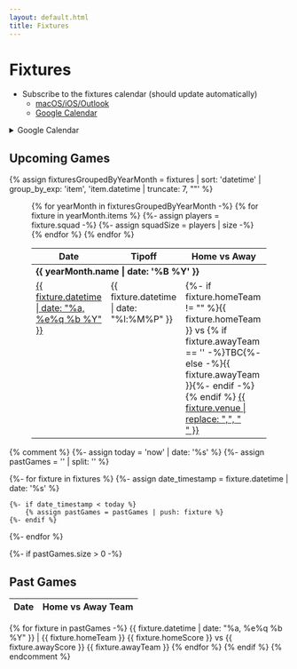 ```yaml
---
layout: default.html
title: Fixtures
---
```


# Fixtures

* Subscribe to the fixtures calendar (should update automatically)
	* [macOS/iOS/Outlook](webcal://calendar.google.com/calendar/ical/ravensbasketballuk%40gmail.com/public/basic.ics)
	* [Google Calendar](https://calendar.google.com/calendar/?cid=https://calendar.google.com/calendar/ical/ravensbasketballuk%40gmail.com/public/basic.ics)

<details>
	<summary>Google Calendar</summary>
	<iframe src="https://calendar.google.com/calendar/embed?src=ravensbasketballuk%40gmail.com&ctz=Europe%2FLondon" style="border: 0" width="800" height="600" frameborder="0" scrolling="no"></iframe>
</details>

## Upcoming Games

{% assign fixturesGroupedByYearMonth = fixtures | sort: 'datetime' | group_by_exp: 'item', 'item.datetime | truncate: 7, ""' %}

<figure>
	<table>
		<thead>
			<tr>
				<th>Date</th>
				<th>Tipoff</th>
				<th>Home vs Away</th>
				<!-- <th>Squad</th> -->
			</tr>
		</thead>
		<tbody>
			{% for yearMonth in fixturesGroupedByYearMonth -%}
				<tr><td colspan="3"><b>{{ yearMonth.name | date: '%B %Y' }}</b></td></tr>
				{% for fixture in yearMonth.items %}
					{%- assign players = fixture.squad -%}
					{%- assign squadSize = players | size -%}
					<tr id="{{ fixture.datetime }}">
						<td style="vertical-align: top;">
							<a href="#{{ fixture.datetime }}">{{ fixture.datetime | date: "%a, %e%q %b %Y" }}</a>
						</td>
						<td style="vertical-align: top;">{{ fixture.datetime | date: "%l:%M%P" }}</td>
						<td style="vertical-align: top;">
							{%- if fixture.homeTeam != "" %}{{ fixture.homeTeam }} vs {% if fixture.awayTeam == '' -%}TBC{%- else -%}{{ fixture.awayTeam }}{%- endif -%}<br>{% endif %}
							<a href="{{ fixture.mapLink }}" target="_blank">{{ fixture.venue | replace: ",", "<br>" }}</a>
						</td>
						<!-- <td>
							{%- if squadSize > 0 %}
								<details>
									<summary>Players ({{ players | size }})</summary>
									<ul>
										{%- for player in players -%}
											<li>{{ player.kit }} - {{ player.givenName }}, {{ player.familyName | first }}</li>
										{% endfor %}
									</ul>
								</details>
							{% endif %}
						</td> -->
					</tr>
				{% endfor %}
			{% endfor %}
		</tbody>
	</table>
</figure>

{% comment %}
{%- assign today = 'now' | date: '%s' %}
{%- assign pastGames = '' | split: '' %}

{%- for fixture in fixtures %}
	{%- assign date_timestamp = fixture.datetime | date: '%s' %}

	{%- if date_timestamp < today %}
		{% assign pastGames = pastGames | push: fixture %}
	{%- endif %}
{%- endfor %}

{%- if pastGames.size > 0 -%}
## Past Games
Date | Home vs Away Team
-- | --
{% for fixture in pastGames -%}
{{ fixture.datetime | date: "%a, %e%q %b %Y" }} | {{ fixture.homeTeam }} {{ fixture.homeScore }} vs {{ fixture.awayScore }} {{ fixture.awayTeam }}
{% endfor %}
{% endif %}
{% endcomment %}
